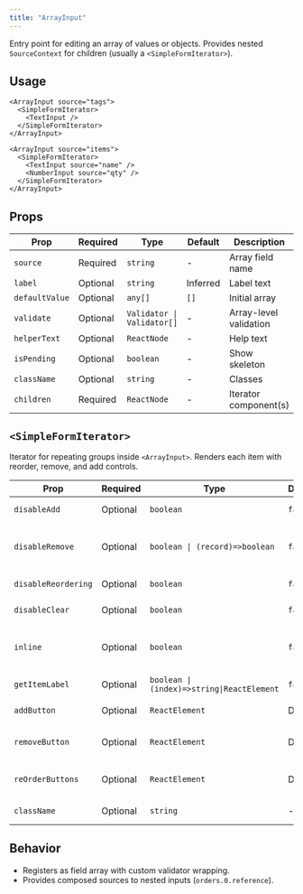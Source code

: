 ```yaml
---
title: "ArrayInput"
---
```


Entry point for editing an array of values or objects. Provides nested `SourceContext` for children (usually a `<SimpleFormIterator>`).

## Usage

```tsx
<ArrayInput source="tags">
  <SimpleFormIterator>
    <TextInput />
  </SimpleFormIterator>
</ArrayInput>

<ArrayInput source="items">
  <SimpleFormIterator>
    <TextInput source="name" />
    <NumberInput source="qty" />
  </SimpleFormIterator>
</ArrayInput>
```

## Props

| Prop | Required | Type | Default | Description |
|------|----------|------|---------|-------------|
| `source` | Required | `string` | - | Array field name |
| `label` | Optional | `string` | Inferred | Label text |
| `defaultValue` | Optional | `any[]` | `[]` | Initial array |
| `validate` | Optional | `Validator \| Validator[]` | - | Array-level validation |
| `helperText` | Optional | `ReactNode` | - | Help text |
| `isPending` | Optional | `boolean` | - | Show skeleton |
| `className` | Optional | `string` | - | Classes |
| `children` | Required | `ReactNode` | - | Iterator component(s) |

## `<SimpleFormIterator>`

Iterator for repeating groups inside `<ArrayInput>`. Renders each item with reorder, remove, and add controls.

| Prop | Required | Type | Default | Description |
|------|----------|------|---------|-------------|
| `disableAdd` | Optional | `boolean` | `false` | Hide add button |
| `disableRemove` | Optional | `boolean \| (record)=>boolean` | `false` | Disable remove globally or per record |
| `disableReordering` | Optional | `boolean` | `false` | Hide move up/down |
| `disableClear` | Optional | `boolean` | `false` | Hide clear-all button |
| `inline` | Optional | `boolean` | `false` | Arrange child inputs horizontally (responsive) |
| `getItemLabel` | Optional | `boolean \| (index)=>string\|ReactElement` | `false` | Add per-item label |
| `addButton` | Optional | `ReactElement` | Default | Custom add button |
| `removeButton` | Optional | `ReactElement` | Default | Custom remove button |
| `reOrderButtons` | Optional | `ReactElement` | Default | Custom reorder buttons |
| `className` | Optional | `string` | - | Wrapper classes |

## Behavior

- Registers as field array with custom validator wrapping.
- Provides composed sources to nested inputs (`orders.0.reference`).
